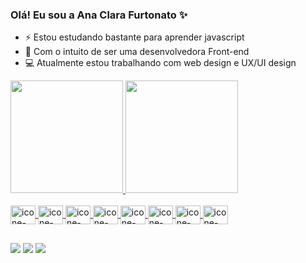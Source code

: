 ### Olá! Eu sou a Ana Clara Furtonato ✨

- ⚡ Estou estudando bastante para aprender javascript
- 🌱 Com o intuito de ser uma desenvolvedora Front-end
- 💻 Atualmente estou trabalhando com  web design e UX/UI design

<div>
  <a href="https://github.com/AnaFurtonato">
  <img height="180em" src="https://github-readme-stats.vercel.app/api?username=anafurtonato&show_icons=true&theme=radical&include_all_commits=true&count_private=true"/>
  <img height="180em" src="https://github-readme-stats.vercel.app/api/top-langs/?username=anafurtonato&layout=compact&langs_count=16&theme=radical"/>
</div>
 

           
<div style="display: inline_block"><br>
    <img align="center" alt="icone-html5" height="30" width="40" src="https://cdn.jsdelivr.net/gh/devicons/devicon/icons/html5/html5-original.svg" />
    <img align="center" alt="icone-css3" height="30" width="40" src="https://cdn.jsdelivr.net/gh/devicons/devicon/icons/css3/css3-original.svg" />
    <img align="center" alt="icone-javascript" height="30" width="40" src="https://cdn.jsdelivr.net/gh/devicons/devicon/icons/javascript/javascript-plain.svg" />
    <img align="center" alt="icone-bootstrap" height="30" width="40" src="https://cdn.jsdelivr.net/gh/devicons/devicon/icons/bootstrap/bootstrap-original.svg" />
    <img align="center" alt="icone-php" height="30" width="40" src="https://cdn.jsdelivr.net/gh/devicons/devicon/icons/php/php-original.svg" />
    <img align="center" alt="icone-python" height="30" width="40" src="https://cdn.jsdelivr.net/gh/devicons/devicon/icons/python/python-original.svg" />
    <img align="center" alt="icone-figma" height="30" width="40" src="https://cdn.jsdelivr.net/gh/devicons/devicon/icons/figma/figma-original.svg" /> 
    <img align="center" alt="icone-wordpress" height="30" width="40" src="https://cdn.jsdelivr.net/gh/devicons/devicon/icons/wordpress/wordpress-plain.svg" />
</div>
  
##
  
<div>
  <a href="https://www.linkedin.com/in/ana-furtonato/" target="_blank"><img src="https://img.shields.io/badge/-LinkedIn-%230077B5?style=for-the-badge&logo=linkedin&logoColor=white" target="_blank"></a>   
  <a href = "https://praticandosites.com/"><img src="https://img.shields.io/badge/Blogger-FF5722?style=for-the-badge&logo=blogger&logoColor=white" target="_blank"></a>
  <a href = "mailto:anafortunato44@gmail.com"><img src="https://img.shields.io/badge/Gmail-D14836?style=for-the-badge&logo=gmail&logoColor=white" target="_blank"></a>
</div>


